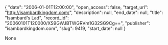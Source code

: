 {
  "date": "2006-01-01T12:00:00", 
  "open_access": false, 
  "target_url": "http://isambardkingdom.com/", 
  "description": null, 
  "end_date": null, 
  "title": "Isambard's Lad", 
  "record_id": "20060101T120000/XS9GWJBTWGRVm1G32SG9Cg==", 
  "publisher": "isambardkingdom.com", 
  "slug": 9419, 
  "start_date": null
}

None